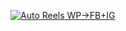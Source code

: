 [![Auto Reels WP→FB+IG](https://github.com/ricardoautomacao10-svg/rs-auto-reels/actions/workflows/auto-reels.yml/badge.svg)](https://github.com/ricardoautomacao10-svg/rs-auto-reels/actions/workflows/auto-reels.yml)

